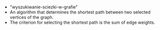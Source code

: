 <ul>
  <li>"wyszukiwanie-sciezki-w-grafie"</li>
  <li>An algorithm that determines the shortest path between two selected vertices of the graph.</li>
  <li>The criterion for selecting the shortest path is the sum of edge weights.</li>
</ul>

